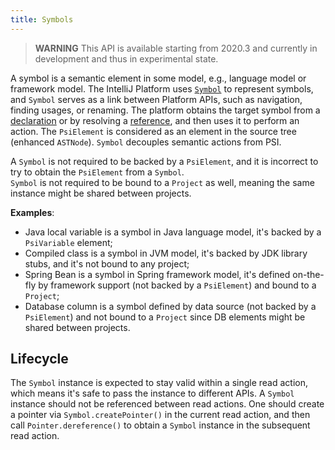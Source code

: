 ```yaml
---
title: Symbols
---
```

<!-- Copyright 2000-2020 JetBrains s.r.o. and other contributors. Use of this source code is governed by the Apache 2.0 license that can be found in the LICENSE file. -->

> **WARNING** This API is available starting from 2020.3 and currently in development and thus in experimental state.

A symbol is a semantic element in some model, e.g., language model or framework model. 
The IntelliJ Platform uses [`Symbol`](upsource:///platform/core-api/src/com/intellij/model/Symbol.java) to represent symbols, 
and `Symbol` serves as a link between Platform APIs, such as navigation, finding usages, or renaming. 
The platform obtains the target symbol from a [declaration](declarations_and_references.md#declarations) 
or by resolving a [reference](declarations_and_references.md#references), and then uses it to perform an action.
The `PsiElement` is considered as an element in the source tree (enhanced `ASTNode`). `Symbol` decouples semantic actions from PSI.

A `Symbol` is not required to be backed by a `PsiElement`, and it is incorrect to try to obtain the `PsiElement` from a `Symbol`.  
`Symbol` is not required to be bound to a `Project` as well, meaning the same instance might be shared between projects.

**Examples**:
- Java local variable is a symbol in Java language model, it's backed by a `PsiVariable` element;
- Compiled class is a symbol in JVM model, it's backed by JDK library stubs, and it's not bound to any project;
- Spring Bean is a symbol in Spring framework model, it's defined on-the-fly by framework support 
  (not backed by a `PsiElement`) and bound to a `Project`;
- Database column is a symbol defined by data source (not backed by a `PsiElement`)
and not bound to a `Project` since DB elements might be shared between projects.


## Lifecycle

The `Symbol` instance is expected to stay valid within a single read action, which means it's safe to pass the instance to different APIs.
A `Symbol` instance should not be referenced between read actions. One should create a pointer via `Symbol.createPointer()` 
in the current read action, and then call `Pointer.dereference()` to obtain a `Symbol` instance in the subsequent read action.
